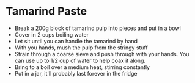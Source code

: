 # Tamarind Paste

- Break a 200g block of tamarind pulp into pieces and put in a bowl
- Cover in 2 cups boiling water
- Let sit until you can handle the tamarind by hand
- With you hands, mush the pulp from the stringy stuff
- Strain through a coarse sieve and push through with your hands. You can use up to 1/2 cup of water to help coax it along.
- Bring to a boil over a medium heat, stirring constantly
- Put in a jar, it'll probably last forever in the fridge

